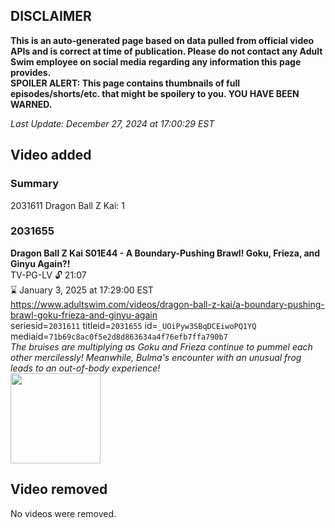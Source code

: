 ## DISCLAIMER
**This is an auto-generated page based on data pulled from official video APIs and is correct at time of publication. Please do not contact any Adult Swim employee on social media regarding any information this page provides.**  
**SPOILER ALERT: This page contains thumbnails of full episodes/shorts/etc. that might be spoilery to you. YOU HAVE BEEN WARNED.**  

_Last Update: December 27, 2024 at 17:00:29 EST_
## Video added
### Summary
2031611 Dragon Ball Z Kai: 1  
### 2031655
**Dragon Ball Z Kai S01E44 - A Boundary-Pushing Brawl! Goku, Frieza, and Ginyu Again?!**  
TV-PG-LV 🔓 21:07  
⌛ January 3, 2025 at 17:29:00 EST  
https://www.adultswim.com/videos/dragon-ball-z-kai/a-boundary-pushing-brawl-goku-frieza-and-ginyu-again  
seriesid=`2031611` titleid=`2031655` id=`_UOiPyw3SBqDCEiwoPQ1YQ` mediaid=`71b69c8ac0f5e2d8d863634a4f76efb7ffa790b7`  
_The bruises are multiplying as Goku and Frieza continue to pummel each other mercilessly! Meanwhile, Bulma's encounter with an unusual frog leads to an out-of-body experience!_  
<a href="https://i.cdn.turner.com/adultswim/big/video/a-boundary-pushing-brawl-goku-frieza-and-ginyu-again/dragonballzkai_044_air_cid-2M4FM.jpg"><img src="https://i.cdn.turner.com/adultswim/big/video/a-boundary-pushing-brawl-goku-frieza-and-ginyu-again/dragonballzkai_044_air_cid-2M4FM.jpg" height="144px" /></a>
## Video removed
No videos were removed.  
